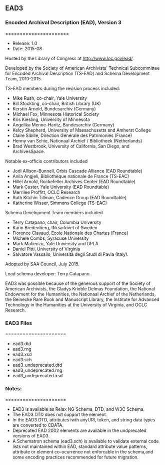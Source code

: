 
## EAD3
### Encoded Archival Description (EAD), Version 3
======================
* Release: 1.0
* Date: 2015-08

Hosted by the Library of Congress at http://www.loc.gov/ead/.

Developed by the Society of American Archivists' Technical Subcommittee for Encoded Archival Description (TS-EAD) and Schema Development Team, 2010-2015.

TS-EAD members during the revision process included:
* Mike Rush, co-chair, Yale University
* Bill Stockting, co-chair, British Library (UK)
* Kerstin Arnold, Bundesarchiv (Germany)
* Michael Fox, Minnesota Historical Society
* Kris Kiesling, University of Minnesota
* Angelika Menne-Haritz, Bundesarchiv (Germany)
* Kelcy Shepherd, University of Massachusetts and Amherst College
* Claire Sibille, Direction Générale des Patrimonies (France)
* Henny van Schie, Nationaal Archief / Bibliotheek (Netherlands)
* Brad Westbrook, University of California, San Diego, and ArchivesSpace.

Notable ex-officio contributors included

* Jodi Allison-Bunnell, Orbis Cascade Alliance (EAD Roundtable)
* Anila Angjeli, Bibliothèque nationale de France (TS-EAC)
* Hillel Arnold, Rockefeller Archives Center (EAD Roundtable)
* Mark Custer, Yale University (EAD Roundtable)
* Merrilee Proffitt, OCLC Research
* Ruth Kitchin Tillman, Cadence Group (EAD Roundtable)
* Katherine Wisser, Simmons College (TS-EAC)

Schema Development Team members included

* Terry Catapano, chair, Columbia University
* Karin Bredenberg, Riksarkivet of Sweden
* Florence Clavaud, Ecole Nationale des Chartes (France)
* Michele Combs, Syracuse University
* Mark Matienzo, Yale University and DPLA
* Daniel Pitti, University of Virginia
* Salvatore Vassallo, Università degli Studi di Pavia (Italy).
 

Adopted by SAA Council, July 2015.

Lead schema developer: Terry Catapano

EAD3 was possible because of the generous support of the Society of American Archivists, the Gladys Krieble Delmas Foundation, the National Endowment for the Humanities, the Nationaal Archief of the Netherlands, the Beinecke Rare Book and Manuscript Library, the Institute for Advanced Technology in the Humanities at the University of Virginia, and OCLC Research. 

### EAD3 Files
=====================
* ead3.dtd
* ead3.rng
* ead3.xsd
* ead3.sch
* ead3_undeprecated.dtd
* ead3_undeprecated.rng
* ead3_undeprecated.xsd

### Notes:
=====================
* EAD3 is available as Relax NG Schema, DTD, and W3C Schema. 
* The EAD3 DTD does not support the <objectxmlwrap> element.
* In the EAD3 DTD, attributes iwth anyURI, token, and string data types are converted to CDATA.
* Deprecated EAD 2002 elements are available in the undprecated versions of EAD3. 
* A Schematron schema (ead3.sch) is available to validate external code lists not maintained within EAD, standard attribute value patterns, attribute or element co-ocurrence not enforcable in the schema,and some encoding practices recommended for future migration.

